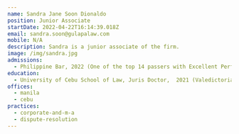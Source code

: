 ```yaml
---
name: Sandra Jane Soon Dionaldo
position: Junior Associate
startDate: 2022-04-22T16:14:39.018Z
email: sandra.soon@gulapalaw.com
mobile: N/A
description: Sandra is a junior associate of the firm.
image: /img/sandra.jpg
admissions:
  - Philippine Bar, 2022 (One of the top 14 passers with Excellent Performance)
education:
  - University of Cebu School of Law, Juris Doctor,  2021 (Valedictorian)
offices:
  - manila
  - cebu
practices:
  - corporate-and-m-a
  - dispute-resolution
---
```


